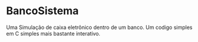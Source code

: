 # BancoSistema
Uma Simulação de caixa eletrônico dentro de um banco.
Um codigo simples em C simples mais bastante interativo.
